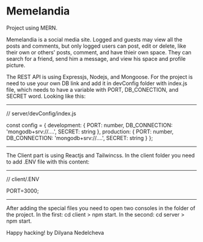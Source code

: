 # Memelandia
Project using MERN.

Memelandia is a social media site. Logged and guests may view all the posts and comments, but only logged users can post, edit or delete, like their own or others' posts, comment, and have thieir own space. They can search for a friend, send him a message, and view his space and profile picture.

The REST API is using Expressjs, Nodejs, and Mongoose. For the project is need to use your own DB link and add it in devConfig folder with index.js file, which needs to have a variable with PORT, DB_CONECTION, and SECRET word. Looking like this:

-----------------------------
// server/devConfig/index.js

const config = {
    development: {
        PORT: number,
        DB_CONNECTION: 'mongodb+srv://....',
        SECRET: string
    }, 
    production: {
        PORT: number,
        DB_CONNECTION: 'mongodb+srv://....',
        SECRET: string
    }
};

-----------------------------

The Client part is using Reactjs and Tailwincss. In the client folder you need to add .ENV file with this content:

----------------------------
// client/.ENV

PORT=3000;

----------------------------
After adding the special files you need to open two consoles in the folder of the project. In the first: cd client > npm start. In the second: cd server > npm start. 

Happy hacking!
by Dilyana Nedelcheva





